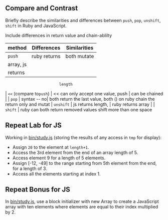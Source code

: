 ## Compare and Contrast ##

Briefly describe the similarities and differences between `push`, `pop`,
`unshift`, `shift` in Ruby and JavaScript.

Include differences in return value and chain-ablilty

| method                  | Differences | Similarities |
|-------------------------|-------------|--------------|
| `push`                  | ruby returns| both mutate
                            array, js   |
                            returns     |
                            length
| `<<` (compare to`push`) | << can only
                            accept one
                            value, push
                          | can be chained             |
| `pop`                   | syntax -- no| both return the last value, both
                            () on ruby     chain the return only and mutat
| `unshift`               | js returns length,
                          | ruby returns array             |
| `shift`                 | ruby can      both return removed values
                            shift more
                            than one space


## Repeat Lab for JS ##

Working in [bin/study.js](bin/study.js) (storing the results of any access in `tmp`
for display):

-   Assign `20` to the element at `length+1`.
-   Access the 3rd element from the end of an array length of 5.
-   Access element 9 for a length of 5 elements.
-   Assign [-12, -49] to the range starting from 5th element from the end,
    for a length of 3.
-   Access all the elements starting at index 1.


## Repeat Bonus for JS ##

In [bin/study.js](bin/study.js), use a block initializer with new Array to create a
JavaScript array with ten elements where elements are equal to their index
multiplied by 2.
